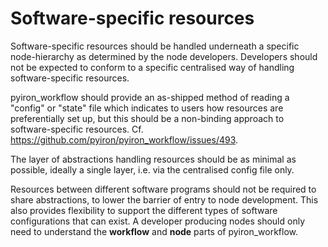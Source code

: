 # Software-specific resources

Software-specific resources should be handled underneath a specific node-hierarchy as determined by the node developers. Developers should not be expected to conform to a specific centralised way of handling software-specific resources.

pyiron_workflow should provide an as-shipped method of reading a "config" or "state" file which indicates to users how resources are preferentially set up, but this should be a non-binding approach to software-specific resources. Cf. https://github.com/pyiron/pyiron_workflow/issues/493.

The layer of abstractions handling resources should be as minimal as possible, ideally a single layer, i.e. via the centralised config file only.

Resources between different software programs should not be required to share abstractions, to lower the barrier of entry to node development. This also provides flexibility to support the different types of software configurations that can exist. A developer producing nodes should only need to understand the **workflow** and **node** parts of pyiron_workflow. 

